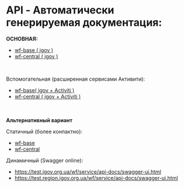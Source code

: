 # API - <b>Автоматически генерируемая документация:</b></br>

<b>ОСНОВНАЯ:</b></br>
- [wf-base ( igov )](https://jenkins.igov.org.ua/job/-Doc/ws/wf-base/target/generated-docs/base-igov.html) 
- [wf-central ( igov )](https://jenkins.igov.org.ua/job/-Doc/ws/wf-central/target/generated-docs/central-igov.html)
</br>

Вспомогательная (расширенная сервисами Активити):</br>
- [wf-base( igov + Activiti )](https://jenkins.igov.org.ua/job/-Doc/ws/wf-base/target/generated-docs/base-default.html)
- [wf-central ( igov + Activiti )](https://jenkins.igov.org.ua/job/-Doc/ws/wf-central/target/generated-docs/central-default.html)

</br>
</br>
<b>Альтернативный вариант</b></br>

Статичный (более конпактно):</br>
- <a href="https://jenkins.igov.org.ua//view/new/job/-Doc/ws/wf-base/target/site/apidocs/index.html">wf-base</a>
- <a href="https://jenkins.igov.org.ua//view/new/job/-Doc/ws/wf-central/target/site/apidocs/index.html">wf-central</a>

Динамичный (Swagger online):</br>
- https://test.igov.org.ua/wf/service/api-docs/swagger-ui.html
- https://test.region.igov.org.ua/wf/service/api-docs/swagger-ui.html


